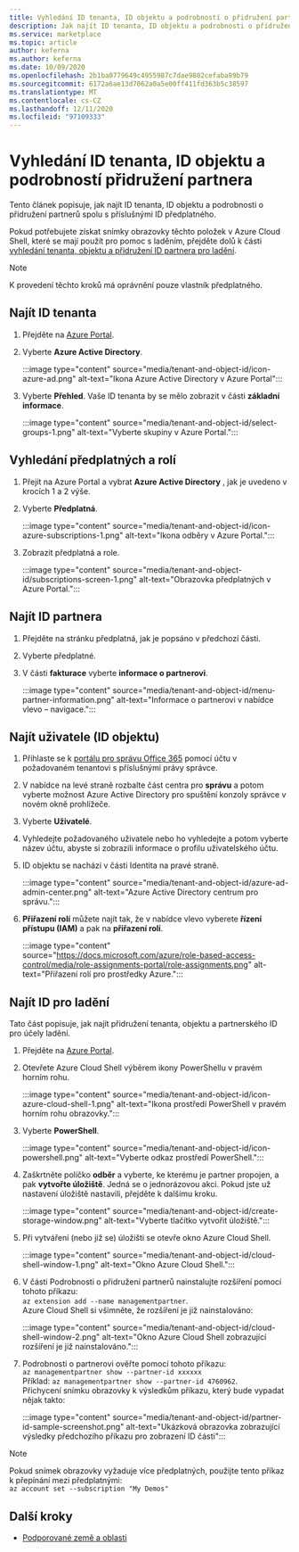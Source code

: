 ```yaml
---
title: Vyhledání ID tenanta, ID objektu a podrobností o přidružení partnerů v Azure Marketplace
description: Jak najít ID tenanta, ID objektu a podrobnosti o přidružení partnera pro ID předplatného v Azure Marketplace.
ms.service: marketplace
ms.topic: article
author: keferna
ms.author: keferna
ms.date: 10/09/2020
ms.openlocfilehash: 2b1ba0779649c4955987c7dae9802cefaba89b79
ms.sourcegitcommit: 6172a6ae13d7062a0a5e00ff411fd363b5c38597
ms.translationtype: MT
ms.contentlocale: cs-CZ
ms.lasthandoff: 12/11/2020
ms.locfileid: "97109333"
---
```

# <a name="find-tenant-id-object-id-and-partner-association-details"></a>Vyhledání ID tenanta, ID objektu a podrobností přidružení partnera

Tento článek popisuje, jak najít ID tenanta, ID objektu a podrobnosti o přidružení partnerů spolu s příslušnými ID předplatného.

Pokud potřebujete získat snímky obrazovky těchto položek v Azure Cloud Shell, které se mají použít pro pomoc s laděním, přejděte dolů k části [vyhledání tenanta, objektu a přidružení ID partnera pro ladění](#find-ids-for-debugging).

>[!Note]
> K provedení těchto kroků má oprávnění pouze vlastník předplatného.

## <a name="find-tenant-id"></a>Najít ID tenanta

1. Přejděte na [Azure Portal](https://ms.portal.azure.com/).
2. Vyberte **Azure Active Directory**.

    :::image type="content" source="media/tenant-and-object-id/icon-azure-ad.png" alt-text="Ikona Azure Active Directory v Azure Portal":::

3. Vyberte **Přehled**. Vaše ID tenanta by se mělo zobrazit v části **základní informace**.

    :::image type="content" source="media/tenant-and-object-id/select-groups-1.png" alt-text="Vyberte skupiny v Azure Portal.":::

## <a name="find-subscriptions-and-roles"></a>Vyhledání předplatných a rolí

1. Přejít na Azure Portal a vybrat **Azure Active Directory** , jak je uvedeno v krocích 1 a 2 výše.
2. Vyberte **Předplatná**.

    :::image type="content" source="media/tenant-and-object-id/icon-azure-subscriptions-1.png" alt-text="Ikona odběry v Azure Portal.":::

3. Zobrazit předplatná a role.

    :::image type="content" source="media/tenant-and-object-id/subscriptions-screen-1.png" alt-text="Obrazovka předplatných v Azure Portal.":::

## <a name="find-partner-id"></a>Najít ID partnera

1. Přejděte na stránku předplatná, jak je popsáno v předchozí části.
2. Vyberte předplatné.
3. V části **fakturace** vyberte **informace o partnerovi**.

    :::image type="content" source="media/tenant-and-object-id/menu-partner-information.png" alt-text="Informace o partnerovi v nabídce vlevo – navigace.":::

## <a name="find-user-object-id"></a>Najít uživatele (ID objektu)

1. Přihlaste se k [portálu pro správu Office 365](https://portal.office.com/adminportal/home) pomocí účtu v požadovaném tenantovi s příslušnými právy správce.
2. V nabídce na levé straně rozbalte část centra pro **správu** a potom vyberte možnost Azure Active Directory pro spuštění konzoly správce v novém okně prohlížeče.
3. Vyberte **Uživatelé**.
4. Vyhledejte požadovaného uživatele nebo ho vyhledejte a potom vyberte název účtu, abyste si zobrazili informace o profilu uživatelského účtu.
5. ID objektu se nachází v části Identita na pravé straně.

    :::image type="content" source="media/tenant-and-object-id/azure-ad-admin-center.png" alt-text="Azure Active Directory centrum pro správu.":::

6. **Přiřazení rolí** můžete najít tak, že v nabídce vlevo vyberete **řízení přístupu (IAM)** a pak na **přiřazení rolí**.

    :::image type="content" source="https://docs.microsoft.com/azure/role-based-access-control/media/role-assignments-portal/role-assignments.png" alt-text="Přiřazení rolí pro prostředky Azure.":::

## <a name="find-ids-for-debugging"></a>Najít ID pro ladění

Tato část popisuje, jak najít přidružení tenanta, objektu a partnerského ID pro účely ladění.

1. Přejděte na [Azure Portal](https://ms.portal.azure.com/).
2. Otevřete Azure Cloud Shell výběrem ikony PowerShellu v pravém horním rohu.

    :::image type="content" source="media/tenant-and-object-id/icon-azure-cloud-shell-1.png" alt-text="Ikona prostředí PowerShell v pravém horním rohu obrazovky.":::

3. Vyberte **PowerShell**.

    :::image type="content" source="media/tenant-and-object-id/icon-powershell.png" alt-text="Vyberte odkaz prostředí PowerShell.":::

4. Zaškrtněte políčko **odběr** a vyberte, ke kterému je partner propojen, a pak **vytvořte úložiště**. Jedná se o jednorázovou akci. Pokud jste už nastavení úložiště nastavili, přejděte k dalšímu kroku.

    :::image type="content" source="media/tenant-and-object-id/create-storage-window.png" alt-text="Vyberte tlačítko vytvořit úložiště.":::

5. Při vytváření (nebo již se) úložišti se otevře okno Azure Cloud Shell.

    :::image type="content" source="media/tenant-and-object-id/cloud-shell-window-1.png" alt-text="Okno Azure Cloud Shell.":::

6. V části Podrobnosti o přidružení partnerů nainstalujte rozšíření pomocí tohoto příkazu:<br>`az extension add --name managementpartner`.<br>Azure Cloud Shell si všimněte, že rozšíření je již nainstalováno:

    :::image type="content" source="media/tenant-and-object-id/cloud-shell-window-2.png" alt-text="Okno Azure Cloud Shell zobrazující rozšíření je již nainstalováno.":::

7. Podrobnosti o partnerovi ověřte pomocí tohoto příkazu:<br>`az managementpartner show --partner-id xxxxxx`<br>Příklad: `az managementpartner show --partner-id 4760962`.<br>Přichycení snímku obrazovky k výsledkům příkazu, který bude vypadat nějak takto:

    :::image type="content" source="media/tenant-and-object-id/partner-id-sample-screenshot.png" alt-text="Ukázková obrazovka zobrazující výsledky předchozího příkazu pro zobrazení ID části":::

>[!NOTE]
>Pokud snímek obrazovky vyžaduje více předplatných, použijte tento příkaz k přepínání mezi předplatnými:<br>`az account set --subscription "My Demos"`

## <a name="next-steps"></a>Další kroky

- [Podporované země a oblasti](sell-from-countries.md)